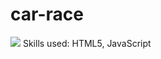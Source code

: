# car-race
<img src="https://github.com/webninja1992/car-race/car.png"/>
Skills used:
HTML5, JavaScript

